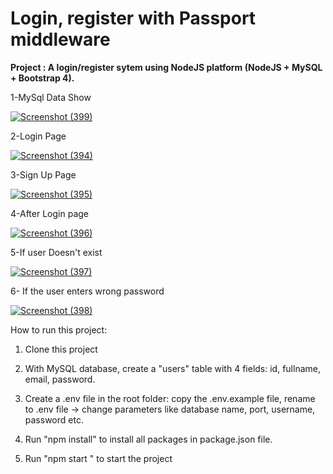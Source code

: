 # Login, register with Passport middleware

**Project : A login/register sytem using NodeJS platform (NodeJS + MySQL + Bootstrap 4).**

1-MySql Data Show

[![Screenshot (399)](https://i.im.ge/2022/08/01/Fy2BJ8.Screenshot-399-.md.png)](https://im.ge/i/Fy2BJ8)

2-Login Page

[![Screenshot (394)](https://i.im.ge/2022/08/01/Fy1vAf.Screenshot-394-.md.png)](https://im.ge/i/Fy1vAf)

3-Sign Up Page

[![Screenshot (395)](https://i.im.ge/2022/08/01/Fy2WJa.Screenshot-395-.md.png)](https://im.ge/i/Fy2WJa)

4-After Login page

[![Screenshot (396)](https://i.im.ge/2022/08/01/Fy2VNy.Screenshot-396-.md.png)](https://im.ge/i/Fy2VNy)

5-If user Doesn't exist

[![Screenshot (397)](https://i.im.ge/2022/08/01/FySOxP.Screenshot-397-.md.png)](https://im.ge/i/FySOxP)

6- If the user enters wrong password

[![Screenshot (398)](https://i.im.ge/2022/08/01/FySinx.Screenshot-398-.md.png)](https://im.ge/i/FySinx)

How to run this project: 

1. Clone this project

2. With MySQL database, create a "users" table with 4 fields: id, fullname, email, password.

3. Create a .env file in the root folder: copy the .env.example file, rename to .env file -> change parameters like database name, port, username, password etc.

4. Run "npm install" to install all packages in package.json file.

5. Run "npm start " to start the project
